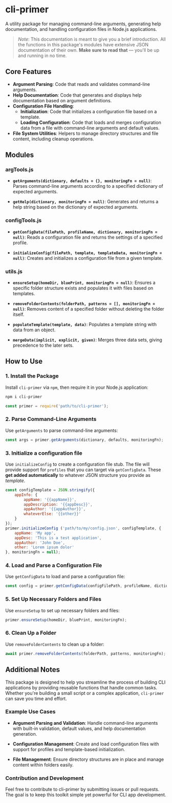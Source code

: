 # cli-primer

A utility package for managing command-line arguments, generating help documentation, and handling configuration files in Node.js applications.

> _Note_: This documentation is meant to give you a brief introduction. All the functions in this package's modules have extensive JSON documentation of their own. __Make sure to read that__ — you'll be up and running in no time.

## Core Features

- **Argument Parsing**: Code that reads and validates command-line arguments.
- **Help Documentation**: Code that generates and displays help documentation based on argument definitions.
- **Configuration File Handling**:
  - **Initialization**: Code that initializes a configuration file based on a template.
  - **Loading Configuration**: Code that loads and merges configuration data from a file with command-line arguments and default values.
- **File System Utilities**: Helpers to manage directory structures and file content, including cleanup operations.

## Modules

### argTools.js

- **`getArguments(dictionary, defaults = {}, monitoringFn = null)`**: 
  Parses command-line arguments according to a specified dictionary of expected arguments.

- **`getHelp(dictionary, monitoringFn = null)`**: 
  Generates and returns a help string based on the dictionary of expected arguments.

### configTools.js

- **`getConfigData(filePath, profileName, dictionary, monitoringFn = null)`**: 
  Reads a configuration file and returns the settings of a specified profile.

- **`initializeConfig(filePath, template, templateData, monitoringFn = null)`**: 
  Creates and initializes a configuration file from a given template.

### utils.js

- **`ensureSetup(homeDir, bluePrint, monitoringFn = null)`**: 
  Ensures a specific folder structure exists and populates it with files based on templates.

- **`removeFolderContents(folderPath, patterns = [], monitoringFn = null)`**: 
  Removes content of a specified folder without deleting the folder itself.

- **`populateTemplate(template, data)`**: 
  Populates a template string with data from an object.

- **`mergeData(implicit, explicit, given)`**: 
  Merges three data sets, giving precedence to the later sets.

## How to Use

### 1. Install the Package

Install `cli-primer` via `npm`, then require it in your Node.js application:
```bash
npm i cli-primer
```
```javascript
const primer = require('path/to/cli-primer');
```

### 2. Parse Command-Line Arguments

Use `getArguments` to parse command-line arguments:
```javascript
const args = primer.getArguments(dictionary, defaults, monitoringFn);
```

### 3. Initialize a configuration file
Use `initializeConfig` to create a configuration file stub. The file will provide support for `profiles` that you can target via `getConfigData`. These __get added automatically__ to whatever JSON structure you provide as _template_.
```javascript
const configTemplate = JSON.stringify({
    appInfo: {
        appName: '{{appName}}',
        appDescription: '{{appDesc}}',
        appAuthor: '{{appAuthor}}',
        whateverElse: '{{other}}'
    }
});
primer.initializeConfig ('path/to/my/config.json', configTemplate, {
    appName: 'My app',
    appDesc: 'This is a test application',
    appAuthor: 'John Doe',
    other: 'Lorem ipsum dolor'
}, monitoringFn = null);
```

### 4. Load and Parse a Configuration File
Use `getConfigData` to load and parse a configuration file:
```javascript
const config = primer.getConfigData(configFilePath, profileName, dictionary, monitoringFn);
```

### 5. Set Up Necessary Folders and Files
Use `ensureSetup` to set up necessary folders and files:
```javascript
primer.ensureSetup(homeDir, bluePrint, monitoringFn);
```

### 6. Clean Up a Folder
Use `removeFolderContents` to clean up a folder:
```javascript
await primer.removeFolderContents(folderPath, patterns, monitoringFn);
```

## Additional Notes
This package is designed to help you streamline the process of building CLI applications by providing reusable functions that handle common tasks. Whether you're building a small script or a complex application, `cli-primer` can save you time and effort.

### Example Use Cases
* __Argument Parsing and Validation__: Handle command-line arguments with built-in validation, default values, and help documentation generation.

* __Configuration Management__: Create and load configuration files with support for profiles and template-based initialization.

* __File Management__: Ensure directory structures are in place and manage content within folders easily.

### Contribution and Development
Feel free to contribute to cli-primer by submitting issues or pull requests. The goal is to keep this toolkit simple yet powerful for CLI app development.
